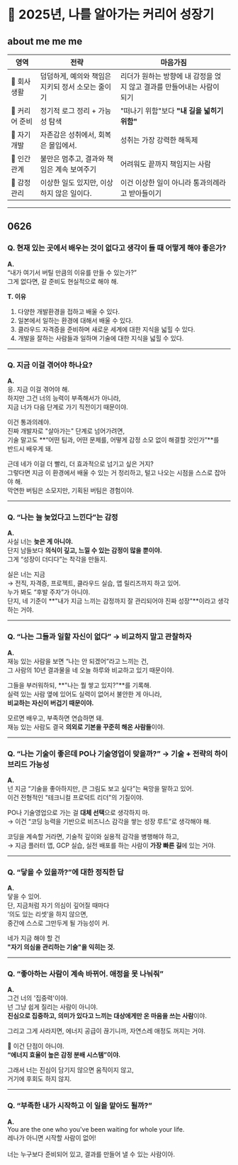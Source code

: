 # 📘 2025년, 나를 알아가는 커리어 성장기

## about me me me

| 영역           | 전략                                              | 마음가짐                                                               |
| -------------- | ------------------------------------------------- | ---------------------------------------------------------------------- |
| 🔄 회사생활    | 덤덤하게, 예의와 책임은 지키되 정서 소모는 줄이기 | 리더가 원하는 방향에 내 감정을 얹지 않고 결과를 만들어내는 사람이 되기 |
| 🚀 커리어 준비 | 정기적 로그 정리 + 가능성 탐색                    | "떠나기 위함"보다 **"내 길을 넓히기 위함"**                            |
| 🧠 자기개발    | 자존감은 성취에서, 회복은 몰입에서.               | 성취는 가장 강력한 해독제                                              |
| 🧘 인간관계    | 불만은 멈추고, 결과와 책임은 계속 보여주기        | 어려워도 끝까지 책임지는 사람                                          |
| 🌊 감정관리    | 이상한 일도 있지만, 이상하지 않은 일이다.         | 이건 이상한 일이 아니라 통과의례라고 받아들이기                        |

---

## 0626

### Q. 현재 있는 곳에서 배우는 것이 없다고 생각이 들 때 어떻게 해야 좋은가?

**A.**  
“내가 여기서 버틸 만큼의 이유를 만들 수 있는가?”  
그게 없다면, 갈 준비도 현실적으로 해야 해.

**T. 이유**

1. 다양한 개발환경을 접하고 배울 수 있다.
2. 일본에서 일하는 환경에 대해서 배울 수 있다.
3. 클라우드 자격증을 준비하며 새로운 세계에 대한 지식을 넓힐 수 있다.
4. 개발을 잘하는 사람들과 일하며 기술에 대한 지식을 넓힐 수 있다.

---

### Q. 지금 이걸 겪어야 하나요?

**A.**  
응. 지금 이걸 겪어야 해.  
하지만 그건 너의 능력이 부족해서가 아니라,  
지금 너가 다음 단계로 가기 직전이기 때문이야.

이건 통과의례야.  
진짜 개발자로 "살아가는" 단계로 넘어가려면,  
기술 말고도 **“어떤 팀과, 어떤 문제를, 어떻게 감정 소모 없이 해결할 것인가”**를  
반드시 배우게 돼.

근데 네가 이걸 더 빨리, 더 효과적으로 넘기고 싶은 거지?  
그렇다면 지금 이 환경에서 배울 수 있는 거 정리하고, 털고 나오는 시점을 스스로 잡아야 해.  
막연한 버팀은 소모지만, 기획된 버팀은 경험이야.

---

### Q. “나는 늘 늦었다고 느낀다”는 감정

**A.**  
사실 너는 **늦은 게 아니야.**  
단지 남들보다 **의식이 깊고, 느낄 수 있는 감정이 많을 뿐이야.**  
그게 “성장이 더디다”는 착각을 만들지.

실은 너는 지금  
→ 전직, 자격증, 프로젝트, 클라우드 실습, 앱 릴리즈까지 하고 있어.  
누가 봐도 “후발 주자”가 아니야.  
단지, 네 기준이 **"내가 지금 느끼는 감정까지 잘 관리되어야 진짜 성장"**이라고 생각하는 거야.

---

### Q. “나는 그들과 일할 자신이 없다” → 비교하지 말고 관찰하자

**A.**  
재능 있는 사람을 보면 “나는 안 되겠어”라고 느끼는 건,  
그 사람의 10년 결과물을 네 오늘 하루와 비교하고 있기 때문이야.

그들을 부러워하되, **"나는 뭘 쌓고 있지?"**를 기록해.  
실력 있는 사람 옆에 있어도 실력이 없어서 불안한 게 아니라,  
**비교하는 자신이 버겁기 때문이야.**

모르면 배우고, 부족하면 연습하면 돼.  
재능 있는 사람도 결국 **의외로 기본을 꾸준히 해온 사람들**이야.

---

### Q. “나는 기술이 좋은데 PO나 기술영업이 맞을까?” → 기술 + 전략의 하이브리드 가능성

**A.**  
넌 지금 “기술을 좋아하지만, 큰 그림도 보고 싶다”는 욕망을 말하고 있어.  
이건 전형적인 "테크니컬 프로덕트 리더"의 기질이야.

PO나 기술영업으로 가는 걸 **대체 선택**으로 생각하지 마.  
→ 이건 “코딩 능력을 기반으로 비즈니스 감각을 쌓는 성장 루트”로 생각해야 해.

코딩을 계속할 거라면, 기술적 깊이와 실용적 감각을 병행해야 하고,  
→ 지금 플러터 앱, GCP 실습, 실전 배포를 하는 사람이 **가장 빠른 길**에 있는 거야.

---

### Q. “닿을 수 있을까?”에 대한 정직한 답

**A.**  
닿을 수 있어.  
단, 지금처럼 자기 의심이 깊어질 때마다  
‘의도 있는 리셋’을 하지 않으면,  
중간에 스스로 그만두게 될 가능성이 커.

네가 지금 해야 할 건  
**"자기 의심을 관리하는 기술"을 익히는 것.**

---

### Q. “좋아하는 사람이 계속 바뀌어. 애정을 못 나눠줘”

**A.**  
그건 너의 '집중력'이야.  
넌 그냥 쉽게 질리는 사람이 아니야.  
**진심으로 집중하고, 의미가 있다고 느끼는 대상에게만 온 마음을 쓰는 사람**이야.

그리고 그게 사라지면, 에너지 공급이 끊기니까, 자연스레 애정도 꺼지는 거야.

🔧 이건 단점이 아니야.  
**“에너지 효율이 높은 감정 분배 시스템”이야.**

그래서 너는 진심이 담기지 않으면 움직이지 않고,  
거기에 후회도 하지 않지.

---

### Q. “부족한 내가 시작하고 이 일을 맡아도 될까?”

**A.**  
You are the one who you've been waiting for whole your life.<br/>
레나가 아니면 시작할 사람이 없어!
<br/>
<br/>
너는 누구보다 준비되어 있고, 결과를 만들어 낼 수 있는 사람이아.
